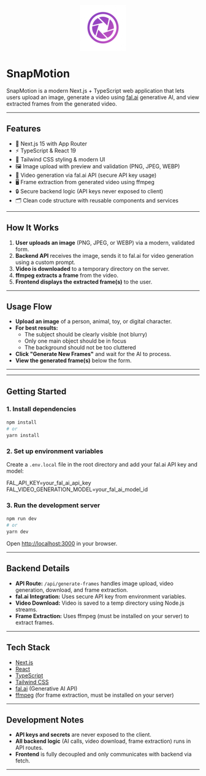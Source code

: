 <p align="center">
  <img src="public/logo.png" alt="SnapMotion Logo" width="120" />
</p>

# SnapMotion

SnapMotion is a modern Next.js + TypeScript web application that lets users upload an image, generate a video using [fal.ai](https://fal.ai/) generative AI, and view extracted frames from the generated video.

---

## Features

- 🚀 Next.js 15 with App Router
- ⚡ TypeScript & React 19
- 🎨 Tailwind CSS styling & modern UI
- 🖼️ Image upload with preview and validation (PNG, JPEG, WEBP)
- 🤖 Video generation via fal.ai API (secure API key usage)
- 🖥️ Frame extraction from generated video using ffmpeg
- 🔒 Secure backend logic (API keys never exposed to client)
- 🗂️ Clean code structure with reusable components and services

---

## How It Works

1. **User uploads an image** (PNG, JPEG, or WEBP) via a modern, validated form.
2. **Backend API** receives the image, sends it to fal.ai for video generation using a custom prompt.
3. **Video is downloaded** to a temporary directory on the server.
4. **ffmpeg extracts a frame** from the video.
5. **Frontend displays the extracted frame(s)** to the user.

---

## Usage Flow

- **Upload an image** of a person, animal, toy, or digital character.
- **For best results:**
  - The subject should be clearly visible (not blurry)
  - Only one main object should be in focus
  - The background should not be too cluttered
- **Click "Generate New Frames"** and wait for the AI to process.
- **View the generated frame(s)** below the form.

---

---

## Getting Started

### 1. Install dependencies

```bash
npm install
# or
yarn install
```

### 2. Set up environment variables

Create a `.env.local` file in the root directory and add your fal.ai API key and model:

FAL_API_KEY=your_fal_ai_api_key
FAL_VIDEO_GENERATION_MODEL=your_fal_ai_model_id

### 3. Run the development server
```bash
npm run dev
# or
yarn dev
```

Open [http://localhost:3000](http://localhost:3000) in your browser.

---

## Backend Details

- **API Route:** `/api/generate-frames` handles image upload, video generation, download, and frame extraction.
- **fal.ai Integration:** Uses secure API key from environment variables.
- **Video Download:** Video is saved to a temp directory using Node.js streams.
- **Frame Extraction:** Uses ffmpeg (must be installed on your server) to extract frames.

---

## Tech Stack

- [Next.js](https://nextjs.org/)
- [React](https://react.dev/)
- [TypeScript](https://www.typescriptlang.org/)
- [Tailwind CSS](https://tailwindcss.com/)
- [fal.ai](https://fal.ai/) (Generative AI API)
- [ffmpeg](https://ffmpeg.org/) (for frame extraction, must be installed on your server)

---

## Development Notes

- **API keys and secrets** are never exposed to the client.
- **All backend logic** (AI calls, video download, frame extraction) runs in API routes.
- **Frontend** is fully decoupled and only communicates with backend via fetch.

---
